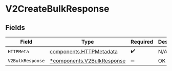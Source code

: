 # V2CreateBulkResponse


## Fields

| Field                                                                   | Type                                                                    | Required                                                                | Description                                                             |
| ----------------------------------------------------------------------- | ----------------------------------------------------------------------- | ----------------------------------------------------------------------- | ----------------------------------------------------------------------- |
| `HTTPMeta`                                                              | [components.HTTPMetadata](../../models/components/httpmetadata.md)      | :heavy_check_mark:                                                      | N/A                                                                     |
| `V2BulkResponse`                                                        | [*components.V2BulkResponse](../../models/components/v2bulkresponse.md) | :heavy_minus_sign:                                                      | OK                                                                      |
